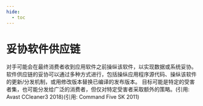 ```yaml
---
hide:
  - toc
---
```


# 妥协软件供应链

对手可能会在最终消费者收到应用软件之前操纵该软件，以实现数据或系统妥协。软件供应链的妥协可以通过多种方式进行，包括操纵应用程序源代码、操纵该软件的更新/分发机制，或用修改版本替换已编译的发布版本。  目标可能是特定的受害者集，也可能分发给广泛的消费者，但仅对特定受害者采取额外的策略。(引用: Avast CCleaner3 2018)(引用: Command Five SK 2011)
